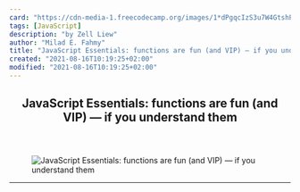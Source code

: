 ```yaml
---
card: "https://cdn-media-1.freecodecamp.org/images/1*dPgqcIzS3u7W4GtshPkqiw.jpeg"
tags: [JavaScript]
description: "by Zell Liew"
author: "Milad E. Fahmy"
title: "JavaScript Essentials: functions are fun (and VIP) — if you understand them"
created: "2021-08-16T10:19:25+02:00"
modified: "2021-08-16T10:19:25+02:00"
---
```

<div class="site-wrapper">
<main id="site-main" class="site-main outer">
<div class="inner">
<article class="post-full post tag-javascript tag-tech tag-programming tag-web-development tag-learning ">
<header class="post-full-header">
<h1 class="post-full-title">JavaScript Essentials: functions are fun (and VIP) — if you understand them</h1>
</header>
<figure class="post-full-image">
<picture>
<source media="(max-width: 700px)" sizes="1px" srcset="data:image/gif;base64,R0lGODlhAQABAIAAAAAAAP///yH5BAEAAAAALAAAAAABAAEAAAIBRAA7 1w">
<source media="(min-width: 701px)" sizes="(max-width: 800px) 400px,
(max-width: 1170px) 700px,
1400px" srcset="https://cdn-media-1.freecodecamp.org/images/1*dPgqcIzS3u7W4GtshPkqiw.jpeg 300w,
https://cdn-media-1.freecodecamp.org/images/1*dPgqcIzS3u7W4GtshPkqiw.jpeg 600w,
https://cdn-media-1.freecodecamp.org/images/1*dPgqcIzS3u7W4GtshPkqiw.jpeg 1000w,
https://cdn-media-1.freecodecamp.org/images/1*dPgqcIzS3u7W4GtshPkqiw.jpeg 2000w">
<img onerror="this.style.display='none'" src="https://cdn-media-1.freecodecamp.org/images/1*dPgqcIzS3u7W4GtshPkqiw.jpeg" alt="JavaScript Essentials: functions are fun (and VIP) — if you understand them">
</picture>
</figure>
<section class="post-full-content">
<div class="post-content medium-migrated-article">
</div>
<hr>
</section>
</article>
</div>
</main>
</div>
<!-- Google Tag Manager (noscript) -->
<!-- End Google Tag Manager (noscript) -->
